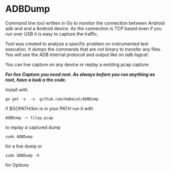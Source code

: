 # ADBDump
Command line tool written in Go to monitor the connection between Android adb and and a Android device. As the connection
is TCP based even if you run over USB it is easy to capture the traffic.

Tool was created to analyze a specific problem on instrumented test execution. It dumps the commands that are not binary
to transfer any files. You will see the ADB internal protocoll and output like on _adb logcat_.
 
You can live capture on any device or replay a existing pcap capture.

***For live Capture you need root. As always before you run anything as root, have a look a the code.***

Install with 
  
    go get -v  -u  github.com/HaBaLeS/ADBDump

if $GOPATH/bin is in your PATH run it with 

    ADBDump -r filep.pcap
    
to replay a captured dump    

    sudo ADBDump

for a live dump or

    sudo ADBDump -h 
    
for Options



